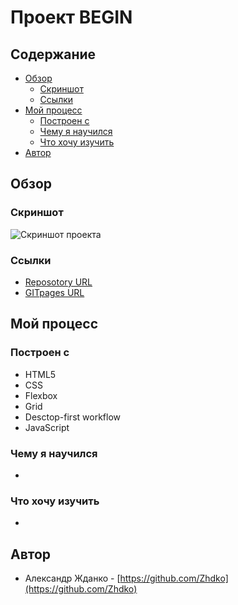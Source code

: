 
# Проект BEGIN

## Содержание

- [Обзор](#Обзор)
  - [Скриншот](#Скриншот)
  - [Ссылки](#Ссылки)
- [Мой процесс](#Мой-процесс)
  - [Построен с](#Построен-с)
  - [Чему я научился](#Чему-я-научился)
  - [Что хочу изучить](#Что-хочу-изучить)
- [Автор](#Автор)

## Обзор

### Скриншот

![Скриншот проекта]()

### Ссылки

- [Reposotory URL](https://github.com/Zhdko/BEGIN)
- [GITpages URL](https://zhdko.github.io/BEGIN/)

## Мой процесс

### Построен с

- HTML5
- CSS
- Flexbox
- Grid
- Desctop-first workflow
- JavaScript

### Чему я научился

  -

### Что хочу изучить

  -

## Автор

- Александр Жданко - [https://github.com/Zhdko](https://github.com/Zhdko)
